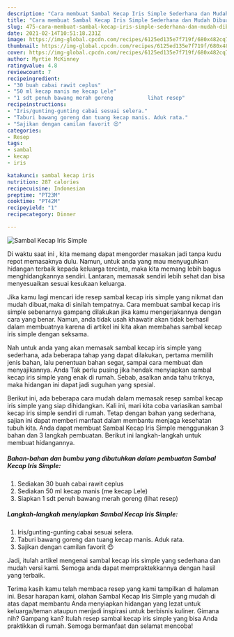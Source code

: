 ```yaml
---
description: "Cara membuat Sambal Kecap Iris Simple Sederhana dan Mudah Dibuat"
title: "Cara membuat Sambal Kecap Iris Simple Sederhana dan Mudah Dibuat"
slug: 475-cara-membuat-sambal-kecap-iris-simple-sederhana-dan-mudah-dibuat
date: 2021-02-14T10:51:18.231Z
image: https://img-global.cpcdn.com/recipes/6125ed135e7f719f/680x482cq70/sambal-kecap-iris-simple-foto-resep-utama.jpg
thumbnail: https://img-global.cpcdn.com/recipes/6125ed135e7f719f/680x482cq70/sambal-kecap-iris-simple-foto-resep-utama.jpg
cover: https://img-global.cpcdn.com/recipes/6125ed135e7f719f/680x482cq70/sambal-kecap-iris-simple-foto-resep-utama.jpg
author: Myrtie McKinney
ratingvalue: 4.8
reviewcount: 7
recipeingredient:
- "30 buah cabai rawit ceplus"
- "50 ml kecap manis me kecap Lele"
- "1 sdt penuh bawang merah goreng           lihat resep"
recipeinstructions:
- "Iris/gunting-gunting cabai sesuai selera."
- "Taburi bawang goreng dan tuang kecap manis. Aduk rata."
- "Sajikan dengan camilan favorit 😍"
categories:
- Resep
tags:
- sambal
- kecap
- iris

katakunci: sambal kecap iris 
nutrition: 287 calories
recipecuisine: Indonesian
preptime: "PT23M"
cooktime: "PT42M"
recipeyield: "1"
recipecategory: Dinner

---
```



![Sambal Kecap Iris Simple](https://img-global.cpcdn.com/recipes/6125ed135e7f719f/680x482cq70/sambal-kecap-iris-simple-foto-resep-utama.jpg)

Di waktu  saat ini , kita memang dapat mengorder masakan jadi tanpa kudu repot memasaknya dulu. Namun, untuk anda yang mau menyuguhkan hidangan terbaik kepada keluarga tercinta, maka kita memang lebih bagus menghidangkannya sendiri. Lantaran, memasak sendiri lebih sehat dan bisa menyesuaikan sesuai kesukaan keluarga.

Jika kamu lagi mencari ide resep sambal kecap iris simple yang nikmat dan mudah dibuat,maka di sinilah tempatnya. Cara membuat sambal kecap iris simple  sebenarnya gampang dilakukan jika kamu mengerjakannya dengan cara yang benar. Namun, anda tidak usah khawatir akan tidak berhasil dalam membuatnya 
karena di artikel ini kita akan membahas sambal kecap iris simple dengan seksama.  



Nah untuk anda yang akan memasak sambal kecap iris simple yang sederhana, ada beberapa tahap yang dapat dilakukan, pertama memilih jenis bahan, lalu penentuan bahan segar, sampai cara membuat dan menyajikannya. Anda Tak perlu pusing jika hendak menyiapkan sambal kecap iris simple yang enak di rumah. Sebab, asalkan anda  tahu triknya, maka hidangan ini dapat jadi suguhan yang spesial.

Berikut ini, ada beberapa cara mudah dalam memasak resep sambal kecap iris simple yang siap dihidangkan. Kali ini, mari kita coba variasikan sambal kecap iris simple sendiri di rumah. Tetap dengan bahan yang sederhana, sajian ini dapat memberi manfaat dalam membantu menjaga kesehatan tubuh kita. Anda dapat membuat Sambal Kecap Iris Simple menggunakan 3 bahan dan 3 langkah pembuatan. Berikut ini langkah-langkah untuk membuat hidangannya.

<!--inarticleads1-->

##### Bahan-bahan dan bumbu yang dibutuhkan dalam pembuatan Sambal Kecap Iris Simple:

1. Sediakan 30 buah cabai rawit ceplus
1. Sediakan 50 ml kecap manis (me kecap Lele)
1. Siapkan 1 sdt penuh bawang merah goreng           (lihat resep)




<!--inarticleads2-->

##### Langkah-langkah menyiapkan Sambal Kecap Iris Simple:

1. Iris/gunting-gunting cabai sesuai selera.
1. Taburi bawang goreng dan tuang kecap manis. Aduk rata.
1. Sajikan dengan camilan favorit 😍




Jadi, itulah artikel mengenai  sambal kecap iris simple  yang sederhana dan mudah versi kami. Semoga anda dapat mempraktekkannya dengan hasil yang terbaik. 

Terima kasih kamu telah membaca resep yang kami tampilkan di halaman ini. Besar harapan kami, olahan  Sambal Kecap Iris Simple yang mudah di atas dapat membantu Anda menyiapkan hidangan yang lezat untuk keluarga/teman ataupun menjadi inspirasi untuk berbisnis kuliner. Gimana nih? Gampang kan? Itulah resep sambal kecap iris simple yang bisa Anda praktikkan di rumah. Semoga bermanfaat dan selamat mencoba!

